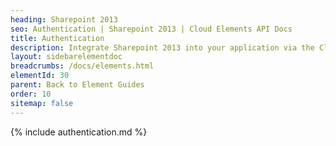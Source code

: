 ```yaml
---
heading: Sharepoint 2013
seo: Authentication | Sharepoint 2013 | Cloud Elements API Docs
title: Authentication
description: Integrate Sharepoint 2013 into your application via the Cloud Elements APIs.
layout: sidebarelementdoc
breadcrumbs: /docs/elements.html
elementId: 30
parent: Back to Element Guides
order: 10
sitemap: false
---
```


{% include authentication.md %}
